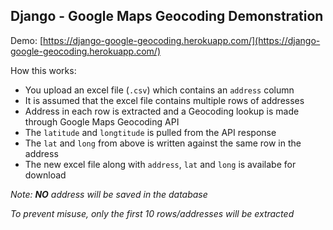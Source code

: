 ## Django - Google Maps Geocoding Demonstration

Demo: [https://django-google-geocoding.herokuapp.com/](https://django-google-geocoding.herokuapp.com/)

How this works:

 - You upload an excel file (`.csv`) which contains an `address` column
 - It is assumed that the excel file contains multiple rows of addresses
 - Address in each row is extracted and a Geocoding lookup is made through Google Maps Geocoding API
 - The `latitude` and `longtitude` is pulled from the API response
 - The `lat` and `long` from above is written against the same row in the address
 - The new excel file along with `address`, `lat` and `long` is availabe for download

*Note: **NO** address will be saved in the database*

*To prevent misuse, only the first 10 rows/addresses will be extracted*
